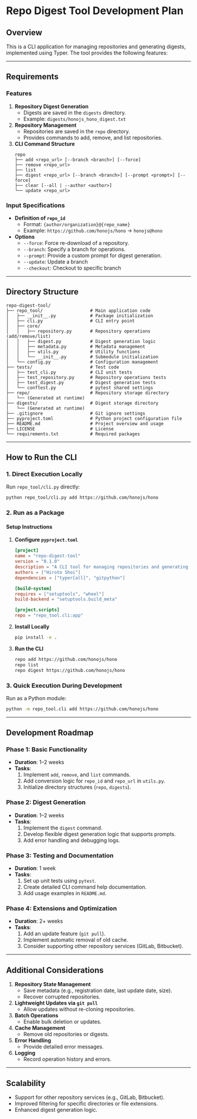 # Repo Digest Tool Development Plan

## Overview

This is a CLI application for managing repositories and generating digests, implemented using Typer. The tool provides the following features:

---

## Requirements

### Features

1. **Repository Digest Generation**
   - Digests are saved in the `digests` directory.
   - Example: `digests/honojs_hono_digest.txt`
2. **Repository Management**
   - Repositories are saved in the `repo` directory.
   - Provides commands to add, remove, and list repositories.
3. **CLI Command Structure**
   ```
   repo
   ├── add <repo_url> [--branch <branch>] [--force]
   ├── remove <repo_url>
   ├── list
   ├── digest <repo_url> [--branch <branch>] [--prompt <prompt>] [--force]
   ├── clear [--all | --author <author>]
   └── update <repo_url>
   ```

### Input Specifications

- **Definition of `repo_id`**
  - Format: `{author/organization}@{repo_name}`
  - Example: `https://github.com/honojs/hono` → `honojs@hono`
- **Options**
  - `--force`: Force re-download of a repository.
  - `--branch`: Specify a branch for operations.
  - `--prompt`: Provide a custom prompt for digest generation.
  - `--update`: Update a branch
  - `--checkout`: Checkout to specific branch

---

## Directory Structure

```
repo-digest-tool/
├── repo_tool/                  # Main application code
│   ├── __init__.py             # Package initialization
│   ├── cli.py                  # CLI entry point
│   ├── core/
│   │   ├── repository.py       # Repository operations (add/remove/list)
│   │   ├── digest.py           # Digest generation logic
│   │   ├── metadata.py         # Metadata management
│   │   ├── utils.py            # Utility functions
│   │   └── __init__.py         # Submodule initialization
│   └── config.py               # Configuration management
├── tests/                      # Test code
│   ├── test_cli.py             # CLI unit tests
│   ├── test_repository.py      # Repository operations tests
│   ├── test_digest.py          # Digest generation tests
│   └── conftest.py             # pytest shared settings
├── repo/                       # Repository storage directory
│   └── (Generated at runtime)
├── digests/                    # Digest storage directory
│   └── (Generated at runtime)
├── .gitignore                  # Git ignore settings
├── pyproject.toml              # Python project configuration file
├── README.md                   # Project overview and usage
├── LICENSE                     # License
└── requirements.txt            # Required packages
```

---

## How to Run the CLI

### 1. Direct Execution Locally

Run `repo_tool/cli.py` directly:

```bash
python repo_tool/cli.py add https://github.com/honojs/hono
```

### 2. Run as a Package

#### Setup Instructions

1. **Configure `pyproject.toml`**

   ```toml
   [project]
   name = "repo-digest-tool"
   version = "0.1.0"
   description = "A CLI tool for managing repositories and generating digests."
   authors = ["Hiroto Shoi"]
   dependencies = ["typer[all]", "gitpython"]

   [build-system]
   requires = ["setuptools", "wheel"]
   build-backend = "setuptools.build_meta"

   [project.scripts]
   repo = "repo_tool.cli:app"
   ```

2. **Install Locally**

   ```bash
   pip install -e .
   ```

3. **Run the CLI**
   ```bash
   repo add https://github.com/honojs/hono
   repo list
   repo digest https://github.com/honojs/hono
   ```

### 3. Quick Execution During Development

Run as a Python module:

```bash
python -m repo_tool.cli add https://github.com/honojs/hono
```

---

## Development Roadmap

### **Phase 1: Basic Functionality**

- **Duration**: 1–2 weeks
- **Tasks**:
  1. Implement `add`, `remove`, and `list` commands.
  2. Add conversion logic for `repo_id` and `repo_url` in `utils.py`.
  3. Initialize directory structures (`repo`, `digests`).

### **Phase 2: Digest Generation**

- **Duration**: 1–2 weeks
- **Tasks**:
  1. Implement the `digest` command.
  2. Develop flexible digest generation logic that supports prompts.
  3. Add error handling and debugging logs.

### **Phase 3: Testing and Documentation**

- **Duration**: 1 week
- **Tasks**:
  1. Set up unit tests using `pytest`.
  2. Create detailed CLI command help documentation.
  3. Add usage examples in `README.md`.

### **Phase 4: Extensions and Optimization**

- **Duration**: 2+ weeks
- **Tasks**:
  1. Add an update feature (`git pull`).
  2. Implement automatic removal of old cache.
  3. Consider supporting other repository services (GitLab, Bitbucket).

---

## Additional Considerations

1. **Repository State Management**
   - Save metadata (e.g., registration date, last update date, size).
   - Recover corrupted repositories.
2. **Lightweight Updates via `git pull`**
   - Allow updates without re-cloning repositories.
3. **Batch Operations**
   - Enable bulk deletion or updates.
4. **Cache Management**
   - Remove old repositories or digests.
5. **Error Handling**
   - Provide detailed error messages.
6. **Logging**
   - Record operation history and errors.

---

## Scalability

- Support for other repository services (e.g., GitLab, Bitbucket).
- Improved filtering for specific directories or file extensions.
- Enhanced digest generation logic.
